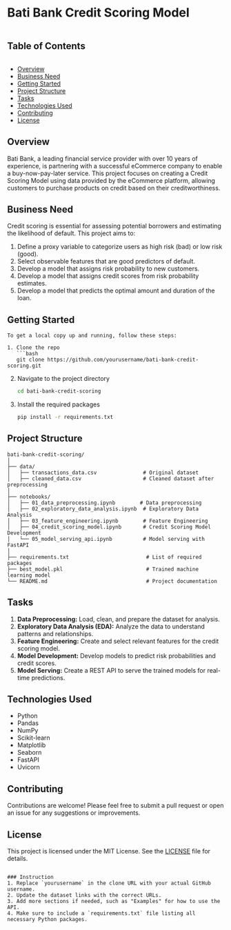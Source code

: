 


# Bati Bank Credit Scoring Model
```

```
## Table of Contents
```
```
- [Overview](#overview)
- [Business Need](#business-need)
- [Getting Started](#getting-started)
- [Project Structure](#project-structure)
- [Tasks](#tasks)
- [Technologies Used](#technologies-used)
- [Contributing](#contributing)
- [License](#license)

## Overview

Bati Bank, a leading financial service provider with over 10 years of experience, is partnering with a successful eCommerce company to enable a buy-now-pay-later service. This project focuses on creating a Credit Scoring Model using data provided by the eCommerce platform, allowing customers to purchase products on credit based on their creditworthiness.


## Business Need

Credit scoring is essential for assessing potential borrowers and estimating the likelihood of default. This project aims to:
1. Define a proxy variable to categorize users as high risk (bad) or low risk (good).
2. Select observable features that are good predictors of default.
3. Develop a model that assigns risk probability to new customers.
4. Develop a model that assigns credit scores from risk probability estimates.
5. Develop a model that predicts the optimal amount and duration of the loan.

## Getting Started
```
To get a local copy up and running, follow these steps:

1. Clone the repo
   ```bash
   git clone https://github.com/yourusername/bati-bank-credit-scoring.git
   ```
2. Navigate to the project directory
   ```bash
   cd bati-bank-credit-scoring
   ```
3. Install the required packages
   ```bash
   pip install -r requirements.txt
   ```

## Project Structure
```
bati-bank-credit-scoring/
│
├── data/
│   ├── transactions_data.csv               # Original dataset
│   ├── cleaned_data.csv                    # Cleaned dataset after preprocessing
│
├── notebooks/
│   ├── 01_data_preprocessing.ipynb        # Data preprocessing
│   ├── 02_exploratory_data_analysis.ipynb  # Exploratory Data Analysis
│   ├── 03_feature_engineering.ipynb        # Feature Engineering
│   ├── 04_credit_scoring_model.ipynb       # Credit Scoring Model Development
│   └── 05_model_serving_api.ipynb          # Model serving with FastAPI
│
├── requirements.txt                         # List of required packages
├── best_model.pkl                           # Trained machine learning model
└── README.md                                # Project documentation
```

## Tasks
1. **Data Preprocessing:** Load, clean, and prepare the dataset for analysis.
2. **Exploratory Data Analysis (EDA):** Analyze the data to understand patterns and relationships.
3. **Feature Engineering:** Create and select relevant features for the credit scoring model.
4. **Model Development:** Develop models to predict risk probabilities and credit scores.
5. **Model Serving:** Create a REST API to serve the trained models for real-time predictions.

## Technologies Used
- Python
- Pandas
- NumPy
- Scikit-learn
- Matplotlib
- Seaborn
- FastAPI
- Uvicorn

## Contributing
Contributions are welcome! Please feel free to submit a pull request or open an issue for any suggestions or improvements.

## License
This project is licensed under the MIT License. See the [LICENSE](LICENSE) file for details.
```

### Instruction
1. Replace `yourusername` in the clone URL with your actual GitHub username.
2. Update the dataset links with the correct URLs.
3. Add more sections if needed, such as "Examples" for how to use the API.
4. Make sure to include a `requirements.txt` file listing all necessary Python packages.
```

